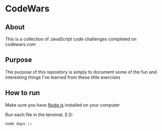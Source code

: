 # CodeWars

## About

This is a collection of JavaScript code challenges completed on codewars.com

## Purpose

The purpose of this repository is simply to document some of the fun and interesting things I've learned from these little exercises

## How to run

Make sure you have [Node.js](https://nodejs.org/en/download/) installed on your computer

Run each file in the terminal. E.G:

```javascript
node days.js
```
